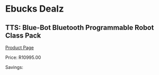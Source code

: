 
# Ebucks Dealz
## TTS: Blue-Bot Bluetooth Programmable Robot Class Pack
[Product Page](https://www.ebucks.com/web/shop/productSelected.do?prodId=1190781245&catId=1190841123)

Price: R10995.00

Savings: 


	